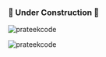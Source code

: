 ### 🚧 Under Construction 🚧

<p align="left"><img src="https://komarev.com/ghpvc/?username=prateekcode&label=Profile%20views&color=0e75b6&style=flat"
                     alt="prateekcode"/></p>
<p></p>
<p><img align="center" src="https://github-readme-streak-stats.herokuapp.com/?user=prateekcode&" alt="prateekcode"/></p>

<!--
**prateekcode/prateekcode** is a ✨ _special_ ✨ repository because its `README.md` (this file) appears on your GitHub profile.

Here are some ideas to get you started:

- 🔭 I’m currently working on ...
- 🌱 I’m currently learning ...
- 👯 I’m looking to collaborate on ...
- 🤔 I’m looking for help with ...
- 💬 Ask me about ...
- 📫 How to reach me: ...
- 😄 Pronouns: ...
- ⚡ Fun fact: ...
-->
